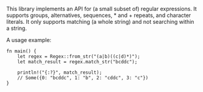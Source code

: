This library implements an API for (a small subset of) regular expressions. It supports groups, alternatives, sequences, * and + repeats, and character literals. It only supports matching (a whole string) and not searching within a string.

A usage example:

    fn main() {
        let regex = Regex::from_str("(a|b)((c|d)*)");
        let match_result = regex.match_str("bcddc");
        
        println!("{:?}", match_result);
        // Some({0: "bcddc", 1: "b", 2: "cddc", 3: "c"})
    }
